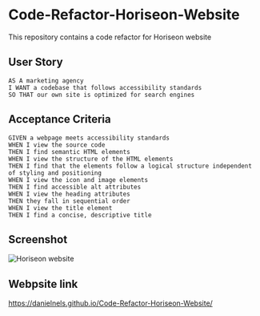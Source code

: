 # Code-Refactor-Horiseon-Website
This repository contains a code refactor for Horiseon website 
## User Story

```
AS A marketing agency
I WANT a codebase that follows accessibility standards
SO THAT our own site is optimized for search engines
```

## Acceptance Criteria

```
GIVEN a webpage meets accessibility standards
WHEN I view the source code
THEN I find semantic HTML elements
WHEN I view the structure of the HTML elements
THEN I find that the elements follow a logical structure independent of styling and positioning
WHEN I view the icon and image elements
THEN I find accessible alt attributes
WHEN I view the heading attributes
THEN they fall in sequential order
WHEN I view the title element
THEN I find a concise, descriptive title
```

## Screenshot
![Horiseon website](https://user-images.githubusercontent.com/94213022/145133575-4cbdcea4-ec6b-4a43-ae15-d463da1b1217.png)
## Webpsite link
https://danielnels.github.io/Code-Refactor-Horiseon-Website/
